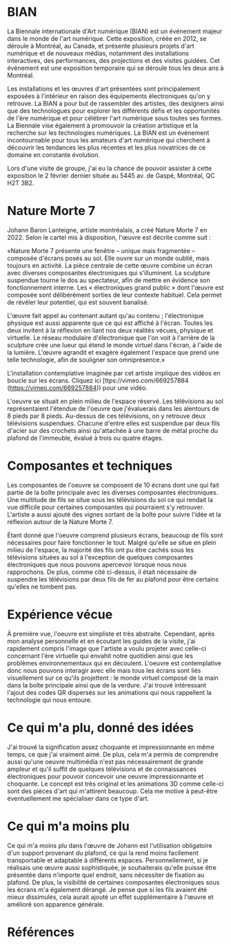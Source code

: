 # BIAN

La Biennale internationale d'Art numérique (BIAN) est un événement majeur dans le monde de l'art numérique. Cette exposition, créée en 2012, se déroule à Montréal, au Canada, et présente plusieurs projets d'art numérique et de nouveaux médias, notamment des installations interactives, des performances, des projections et des visites guidées. Cet événement est une exposition temporaire qui se déroule tous les deux ans à Montréal. 

Les installations et les œuvres d'art présentées sont principalement exposées à l'intérieur en raison des équipements électroniques qu'on y retrouve. La BIAN a pour but de rassembler des artistes, des designers ainsi que des technologues pour explorer les différents défis et les opportunités de l'ère numérique et pour célébrer l'art numérique sous toutes ses formes. La Biennale vise également à promouvoir la création artistique et la recherche sur les technologies numériques. La BIAN est un événement incontournable pour tous les amateurs d'art numérique qui cherchent à découvrir les tendances les plus récentes et les plus novatrices de ce domaine en constante évolution.

Lors d'une visite de groupe, j'ai eu la chance de pouvoir assister à cette exposition le 2 février dernier située au 5445 av. de Gaspé, Montréal, QC H2T 3B2.

# Nature Morte 7

Johann Baron Lanteigne, artiste montréalais, a créé Nature Morte 7 en 2022. Selon le cartel mis à disposition, l'œuvre est décrite comme suit :

«Nature Morte 7 présente une fenêtre – unique mais fragmentée – composée d'écrans posés au sol. Elle ouvre sur un monde oublié, mais toujours en activité. La pièce centrale de cette œuvre combine un écran avec diverses composantes électroniques qui s'illuminent. La sculpture suspendue tourne le dos au spectateur, afin de mettre en évidence son fonctionnement interne. Les « électroniques grand public » dont l'œuvre est composée sont délibérément sorties de leur contexte habituel. Cela permet de révéler leur potentiel, qui est souvent banalisé.

L'œuvre fait appel au contenant autant qu'au contenu ; l'électronique physique est aussi apparente que ce qui est affiché à l'écran. Toutes les deux invitent à la réflexion en liant nos deux réalités vécues, physique et virtuelle. Le réseau modulaire d'électronique que l'on voit à l'arrière de la sculpture crée une lueur qui étend le monde virtuel dans l'écran, à l'aide de la lumière. L'œuvre agrandit et exagère également l'espace que prend une telle technologie, afin de souligner son omniprésence.»

L'installation contemplative imaginée par cet artiste implique des vidéos en boucle sur les écrans. Cliquez ici [ttps://vimeo.com/669257884 (https://vimeo.com/669257884)) pour une vidéo.

L'oeuvre se situait en plein milieu de l'espace réservé. Les télévisions au sol représentaient l'étendue de l'oeuvre que j'évaluerais dans les alentours de 8 pieds par 8 pieds. Au-dessus de ces télévisions, on y retrouve deux télévisions suspendues. Chacune d'entre elles est suspendue par deux fils d'acier sur des crochets ainsi qu'attachée à une barre de métal proche du plafond de l'immeuble, évalué à trois ou quatre étages.

# Composantes et techniques

Les composantes de l'oeuvre se composent de 10 écrans dont une qui fait partie de la boîte principale avec les diverses composantes électroniques. Une multitude de fils se situe sous les télévisions du sol ce qui rendait la vue difficile pour certaines composantes qui pourraient s'y retrouver. L'artiste a aussi ajouté des vignes sortant de la boîte pour suivre l'idée et la réflexion autour de la Nature Morte 7.

Étant donné que l'oeuvre comprend plusieurs écrans, beaucoup de fils sont nécessaires pour faire fonctionner le tout. Malgré qu'elle se situe en plein milieu de l'espace, la majorité des fils ont pu être cachés sous les télévisions situées au sol à l'exception de quelques composantes électroniques que nous pouvons apercevoir lorsque nous nous rapprochons. De plus, comme cité ci-dessus, il était nécessaire de suspendre les télévisions par deux fils de fer au plafond pour être certains qu'elles ne tombent pas.

# Expérience vécue

À première vue, l'oeuvre est simpliste et très abstraite. Cependant, après mon analyse personnelle et en écoutant les guides de la visite, j'ai rapidement compris l'image que l'artiste a voulu projeter avec celle-ci concernant l'ère virtuelle qui envahit notre quotidien ainsi que les problèmes environnementaux qui en découlent. L'oeuvre est contemplative donc nous pouvons interagir avec elle mais tous les écrans sont liés visuellement sur ce qu'ils projettent : le monde virtuel composé de la main dans la boîte principale ainsi que de la verdure. J'ai trouvé intéressant l'ajout des codes QR dispersés sur les animations qui nous rappellent la technologie qui nous entoure.

# Ce qui m'a plu, donné des idées

J'ai trouvé la signification assez choquante et impressionnante en même temps, ce que j'ai vraiment aimé. De plus, cela m'a permis de comprendre aussi qu'une oeuvre multimédia n'est pas nécessairement de grande ampleur et qu'il suffit de quelques télévisions et de connaissances électroniques pour pouvoir concevoir une oeuvre impressionnante et choquante. Le concept est très original et les animations 3D comme celle-ci sont des pièces d'art qui m'attirent beaucoup. Cela me motive à peut-être éventuellement me spécialiser dans ce type d'art.

# Ce qui m'a moins plu

Ce qui m'a moins plu dans l'œuvre de Johann est l'utilisation obligatoire d'un support provenant du plafond, ce qui la rend moins facilement transportable et adaptable à différents espaces. Personnellement, si je réalisais une œuvre aussi sophistiquée, je souhaiterais qu'elle puisse être présentée dans n'importe quel endroit, sans nécessiter de fixation au plafond. De plus, la visibilité de certaines composantes électroniques sous les écrans m'a également dérangé. Je pense que si les fils avaient été mieux dissimulés, cela aurait ajouté un effet supplémentaire à l'œuvre et amélioré son apparence générale.


# Références


